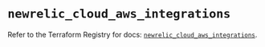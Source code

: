 # `newrelic_cloud_aws_integrations`

Refer to the Terraform Registry for docs: [`newrelic_cloud_aws_integrations`](https://registry.terraform.io/providers/newrelic/newrelic/3.39.0/docs/resources/cloud_aws_integrations).
